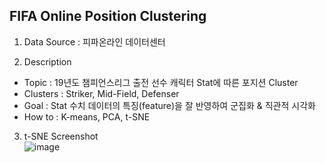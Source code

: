 ## FIFA Online Position Clustering
1. Data Source : 피파온라인 데이터센터

2. Description
 - Topic : 19년도 챔피언스리그 출전 선수 캐릭터 Stat에 따른 포지션 Cluster
 - Clusters : Striker, Mid-Field, Defenser
 - Goal : Stat 수치 데이터의 특징(feature)을 잘 반영하여 군집화 & 직관적 시각화
 - How to : K-means, PCA, t-SNE
 
3. t-SNE Screenshot <br>
![image](https://user-images.githubusercontent.com/40975942/86085624-87ab2a80-bada-11ea-8386-4bfe5e0e72c3.png)

